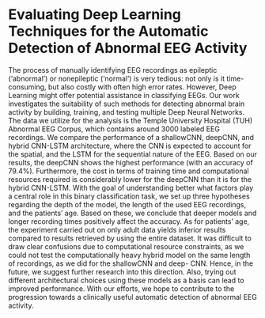 # Evaluating Deep Learning Techniques for the Automatic Detection of Abnormal EEG Activity


The process of manually identifying EEG recordings as epileptic (‘abnormal’) or nonepileptic
(‘normal’) is very tedious: not only is it time-consuming, but also costly with
often high error rates. However, Deep Learning might offer potential assistance in classifying
EEGs. Our work investigates the suitability of such methods for detecting abnormal
brain activity by building, training, and testing multiple Deep Neural Networks. The data
we utilize for the analysis is the Temple University Hospital (TUH) Abnormal EEG Corpus,
which contains around 3000 labeled EEG recordings. We compare the performance
of a shallowCNN, deepCNN, and hybrid CNN-LSTM architecture, where the CNN is expected
to account for the spatial, and the LSTM for the sequential nature of the EEG.
Based on our results, the deepCNN shows the highest performance (with an accuracy
of 79.4%). Furthermore, the cost in terms of training time and computational resources
required is considerably lower for the deepCNN than it is for the hybrid CNN-LSTM.
With the goal of understanding better what factors play a central role in this binary classification
task, we set up three hypotheses regarding the depth of the model, the length
of the used EEG recordings, and the patients’ age. Based on these, we conclude that
deeper models and longer recording times positively affect the accuracy. As for patients’
age, the experiment carried out on only adult data yields inferior results compared to
results retrieved by using the entire dataset. It was difficult to draw clear confusions due
to computational resource constraints, as we could not test the computationally heavy
hybrid model on the same length of recordings, as we did for the shallowCNN and deep-
CNN. Hence, in the future, we suggest further research into this direction. Also, trying
out different architectural choices using these models as a basis can lead to improved performance.
With our efforts, we hope to contribute to the progression towards a clinically
useful automatic detection of abnormal EEG activity.
